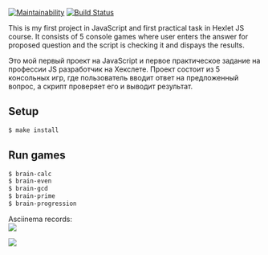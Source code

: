 [![Maintainability](https://api.codeclimate.com/v1/badges/5c4edec8bb09b3d57710/maintainability)](https://codeclimate.com/github/vad-s/frontend-project-lvl1/maintainability) [![Build Status](https://travis-ci.org/vad-s/frontend-project-lvl1.svg?branch=master)](https://travis-ci.org/vad-s/frontend-project-lvl1)

This is my first project in JavaScript and first practical task in Hexlet JS course. It consists of 5 console games where user enters the answer for proposed question and the script is checking it and dispays the results.

Это мой первый проект на JavaScript и первое практическое задание на профессии JS разработчик на Хекслете. Проект состоит из 5 консольных игр, где пользователь вводит ответ на предложенный вопрос, а скрипт проверяет его и выводит результат. 

## Setup

```sh
$ make install
```

## Run games

```sh
$ brain-calc
$ brain-even
$ brain-gcd
$ brain-prime
$ brain-progression

```

Asciinema records:<br>
<a href="https://asciinema.org/a/mygnkP8NjJdG5ymWMJFS5RYYs" target="_blank"><img src="https://asciinema.org/a/mygnkP8NjJdG5ymWMJFS5RYYs.svg" /></a><br>

<a href="https://asciinema.org/a/mygnkP8NjJdG5ymWMJFS5RYYs" target="_blank"><img src="https://asciinema.org/a/mygnkP8NjJdG5ymWMJFS5RYYs.svg" /></a>
